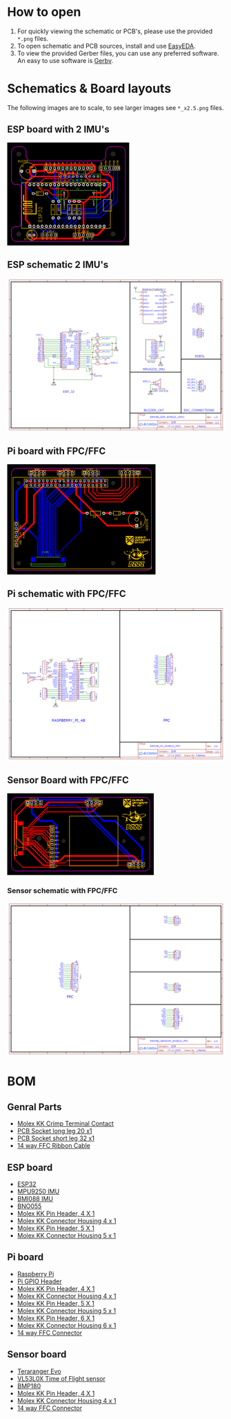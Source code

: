 # How to open

1. For quickly viewing the schematic or PCB's, please use the provided `*.png` files. 
2. To open schematic and PCB sources, install and use [EasyEDA](https://easyeda.com/page/download).
3. To view the provided Gerber files, you can use any preferred software. An easy to use software is [Gerbv](https://gerbv.github.io/).


# Schematics & Board layouts

The following images are to scale, to see larger images see `*_x2.5.png` files. 

## ESP board with 2 IMU's

<img src="ESP_PCB/ESP_PCB_2_IMU/ESP_PCB_2_IMU_x1.png">

## ESP schematic 2 IMU's

<img width="600" src="ESP_PCB/ESP_PCB_2_IMU/ESP_SCH_2_IMU.png">

## Pi board with FPC/FFC

<img src="PI_PCB/PI_PCB_FPC/PI_PCB_FPC_x1.png">

## Pi schematic with FPC/FFC

<img width="600" src="PI_PCB/PI_PCB_FPC/PI_SCH_FPC.png">

## Sensor Board with FPC/FFC

<img src="SENSOR_PCB/SENSOR_PCB_FPC/SENSOR_PCB_FPC_x1.png">

### Sensor schematic with FPC/FFC

<img width="600" src="SENSOR_PCB/SENSOR_PCB_FPC/SENSOR_SCH_FPC.png">

# BOM

## Genral Parts

* [Molex KK Crimp Terminal Contact](https://uk.rs-online.com/web/p/crimp-contacts/0467598)
* [PCB Socket long leg 20 x1](https://uk.rs-online.com/web/p/pcb-sockets/2081703)
* [PCB Socket short leg 32 x1](https://uk.rs-online.com/web/p/pcb-sockets/2081707)
* [14 way FFC Ribbon Cable](https://uk.rs-online.com/web/p/ribbon-cable/7635694?gb=s)

## ESP board

* [ESP32](https://www.amazon.co.uk/dp/B0BYMWQT37?_encoding=UTF8&ref_=cm_sw_r_cp_ud_dp_3BHTPX8BNFBTKMHN5VE3&th=1)
* [MPU9250 IMU](https://hobbycomponents.com/sensors/720-mpu9250-9-axis-9dof-acc-gyro-compass-module)
* [BMI088 IMU](https://uk.rs-online.com/web/p/sensor-development-tools/2457082?cm_mmc=UK-PLA-DS3A-_-google-_-CSS_UK_EN_PMAX_Catch+All-_--_-2457082&matchtype=&&gad_source=4&gclid=CjwKCAiAu9yqBhBmEiwAHTx5p9FL-s87i7N0P-j0bJjJdbTe7omJcmibXyPWR6qu7ruucasVfeKdkhoClogQAvD_BwE&gclsrc=aw.ds)
* [BNO055](https://thepihut.com/products/adafruit-9-dof-absolute-orientation-imu-fusion-breakout-bno055?variant=27739963281&currency=GBP&utm_medium=product_sync&utm_source=google&utm_content=sag_organic&utm_campaign=sag_organic&gad_source=4&gclid=CjwKCAiAu9yqBhBmEiwAHTx5pzdU2ze-9KP97st2B0JWUeNqcFlp-qshGu5NTyjn5N5z49Czmh_1bhoCe-oQAvD_BwE)
* [Molex KK Pin Header, 4 X 1](https://uk.rs-online.com/web/p/pcb-headers/4838483)
* [Molex KK Connector Housing 4 x 1](https://uk.rs-online.com/web/p/wire-housings-plugs/6795388)
* [Molex KK Pin Header, 5 X 1](https://uk.rs-online.com/web/p/pcb-headers/4838499)
* [Molex KK Connector Housing 5 x 1](https://uk.rs-online.com/web/p/wire-housings-plugs/6795385)
  
## Pi board

* [Raspberry Pi](https://thepihut.com/products/raspberry-pi-4-model-b?variant=31994565689406)
* [Pi GPIO Header](https://thepihut.com/products/gpio-stacking-header-for-pi-a-b-pi-2-pi-3)
* [Molex KK Pin Header, 4 X 1](https://uk.rs-online.com/web/p/pcb-headers/4838483)
* [Molex KK Connector Housing 4 x 1](https://uk.rs-online.com/web/p/wire-housings-plugs/6795388)
* [Molex KK Pin Header, 5 X 1](https://uk.rs-online.com/web/p/pcb-headers/4838499)
* [Molex KK Connector Housing 5 x 1](https://uk.rs-online.com/web/p/wire-housings-plugs/6795385)
* [Molex KK Pin Header, 6 X 1](https://uk.rs-online.com/web/p/pcb-headers/6795593)
* [Molex KK Connector Housing 6 x 1](https://uk.rs-online.com/web/p/wire-housings-plugs/6795391)
* [14 way FFC Connector](https://uk.rs-online.com/web/p/fpc-connectors/7632578)

## Sensor board

* [Teraranger Evo](https://www.terabee.com/sensors-modules/lidar-tof-range-finders/#individual-distance-measurement-sensors)
* [VL53L0X Time of Flight sensor](https://uk.rs-online.com/web/p/sensor-development-tools/1845087?cm_mmc=UK-PLA-DS3A-_-google-_-CSS_UK_EN_PMAX_Catch+All-_--_-1845087&matchtype=&&gad_source=4&gclid=Cj0KCQiApOyqBhDlARIsAGfnyMogJW5-n7Hy47oy_984a3rkO070Cs7pechJcznmtiaSQt-vjJSGeswaAoiyEALw_wcB&gclsrc=aw.ds)
* [BMP180](https://www.amazon.co.uk/AZDelivery-BMP180-Barometric-Pressure-Sensor/dp/B07D8S617X?th=1)
* [Molex KK Pin Header, 4 X 1](https://uk.rs-online.com/web/p/pcb-headers/4838483)
* [Molex KK Connector Housing 4 x 1](https://uk.rs-online.com/web/p/wire-housings-plugs/6795388)
* [14 way FFC Connector](https://uk.rs-online.com/web/p/fpc-connectors/7632578)

